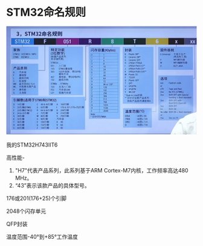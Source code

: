 # STM32命名规则

![image-20231031215623508](assets/image-20231031215623508.png)

我的STM32H743IIT6

高性能-

1. "H7"代表产品系列，此系列基于ARM Cortex-M7内核，工作频率高达480 MHz。
2. “43”表示该款产品的具体型号。

176或201(176+25)个引脚

2048个闪存单元

QFP封装

温度范围-40°到+85°工作温度


